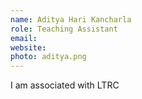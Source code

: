 ```yaml
---
name: Aditya Hari Kancharla
role: Teaching Assistant
email:
website:
photo: aditya.png
---
```


I am associated with LTRC
